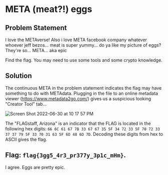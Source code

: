 # META (meat?!) eggs
## Problem Statement

I love the METAverse! Also i love META facebook company whatever whoever jeff bezos... meat is super yummy... do ya like my picture of eggs? They're so... META... aka epic

Find the flag. You may need to use some tools and some crypto knowledge.

## Solution
The continuous META in the problem statement indicates the flag may have something to do with METAdata. Plugging in the file to an online metadata viewer (https://www.metadata2go.com/) gives us a suspicious looking "Creator Tool" tab...

![Screen Shot 2022-06-30 at 10 17 57 PM](https://user-images.githubusercontent.com/100059668/176828693-9c583aa6-33a3-4edd-8d97-286e2c18321c.png)

The "FLAGstaff, Arizona" is an indicator that the FLAG is located in the following hex digits: ``66 6C 61 67 7B 33 67 67 35 5F 34 72 33 5F 70 72 33 37 37 79 5F 33 70 31 63 5F 6D 48 6D 7D``. Decoding these digits from hex to ASCII gives the flag.


## Flag: ``flag{3gg5_4r3_pr377y_3p1c_mHm}``. 

I agree. Eggs are pretty epic.
